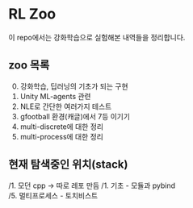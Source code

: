 # RL Zoo

이 repo에서는 강화학습으로 실험해본 내역들을 정리합니다.  



## zoo 목록

0. 강화학습, 딥러닝의 기초가 되는 구현
1. Unity ML-agents 관련
2. NLE로 간단한 여러가지 테스트
3. gfootball 환경(캐글)에서 7등 이기기
4. multi-discrete에 대한 정리
5. multi-process에 대한 정리


## 현재 탐색중인 위치(stack)

/1. 모던 cpp  -> 따로 레포 만듬
/1. 기초 - 모듈과 pybind  
/5. 멀티프로세스 - 토치비스트  
